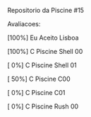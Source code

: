 Repositorio da Piscine #15

Avaliacoes:

[100%] Eu Aceito Lisboa 

[100%] C Piscine Shell 00 

[  0%] C Piscine Shell 01 

[ 50%] C Piscine C00

[  0%] C Piscine C01

[  0%] C Piscine Rush 00
